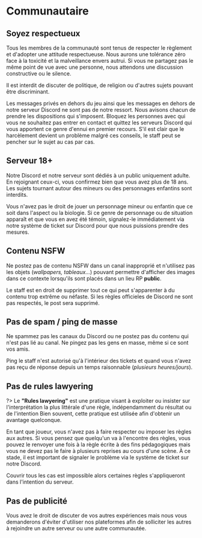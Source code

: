 # Communautaire

## Soyez respectueux

Tous les membres de la communauté sont tenus de respecter le règlement et d'adopter une attitude respectueuse. Nous aurons une tolérance zéro face à la toxicité et la malveillance envers autrui. Si vous ne partagez pas le même point de vue avec une personne, nous attendons une discussion constructive ou le silence.

Il est interdit de discuter de politique, de religion ou d'autres sujets pouvant être discriminant.

Les messages privés en dehors du jeu ainsi que les messages en dehors de notre serveur Discord ne sont pas de notre ressort. Nous avisons chacun de prendre les dispositions qui s'imposent. Bloquez les personnes avec qui vous ne souhaitez pas entrer en contact et quittez les serveurs Discord qui vous apportent ce genre d'ennui en premier recours. S'il est clair que le harcèlement devient un problème malgré ces conseils, le staff peut se pencher sur le sujet au cas par cas.

## Serveur 18+

Notre Discord et notre serveur sont dédiés à un public uniquement adulte. En rejoignant ceux-ci, vous confirmez bien que vous avez plus de 18 ans. Les sujets tournant autour des mineurs ou des personnages enfantins sont interdits.

Vous n'avez pas le droit de jouer un personnage mineur ou enfantin que ce soit dans l'aspect ou la biologie. Si ce genre de personnage ou de situation apparaît et que vous en avez été témoin, signalez-le immédiatement via notre système de ticket sur Discord pour que nous puissions prendre des mesures.

## Contenu NSFW

Ne postez pas de contenu NSFW dans un canal inapproprié et n'utilisez pas les objets (*wallpapers, tableaux...*) pouvant permettre d'afficher des images dans ce contexte lorsqu'ils sont placés dans un lieu RP **public**.

Le staff est en droit de supprimer tout ce qui peut s'apparenter à du contenu trop extrême ou néfaste. Si les règles officieles de Discord ne sont pas respectés, le post sera supprimé.

## Pas de spam / ping de masse

Ne spammez pas les canaux du Discord ou ne postez pas du contenu qui n'est pas lié au canal. Ne pingez pas les gens en masse, même si ce sont vos amis.

Ping le staff n'est autorisé qu'à l'intérieur des tickets et quand vous n'avez pas reçu de réponse depuis un temps raisonnable (*plusieurs heures/jours*).

## Pas de rules lawyering

?> Le **"Rules lawyering"** est une pratique visant à exploiter ou insister sur l'interprétation la plus littérale d'une règle, indépendamment du résultat ou de l'intention Bien souvent, cette pratique est utilisée afin d'obtenir un avantage quelconque.

En tant que joueur, vous n'avez pas à faire respecter ou imposer les règles aux autres. Si vous pensez que quelqu'un va à l'encontre des règles, vous pouvez le renvoyer une fois à la règle écrite à des fins pédagogiques mais vous ne devez pas le faire à plusieurs reprises au cours d'une scène. À ce stade, il est important de signaler le problème via le système de ticket sur notre Discord.

Couvrir tous les cas est impossible alors certaines règles s'appliqueront dans l'intention du serveur.

## Pas de publicité

Vous avez le droit de discuter de vos autres expériences mais nous vous demanderons d'éviter d'utiliser nos plateformes afin de solliciter les autres à rejoindre un autre serveur ou une autre communautée.
